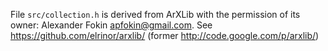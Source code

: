 File `src/collection.h` is derived from ArXLib with the permission of its owner:
Alexander Fokin <apfokin@gmail.com>.
See https://github.com/elrinor/arxlib/ (former http://code.google.com/p/arxlib/)
